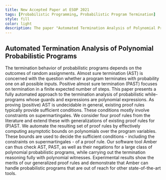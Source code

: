 ```yaml
---
title: New Accepted Paper at ESOP 2021 
tags: [Probabilistic Programming, Probabilistic Program Termination] 
style: fill
color: light
description: The paper "Automated Termination Analysis of Polynomial Probabilistic Programs", Marcel Moosbrugger, Ezio Bartocci, Joost-Pieter Katoen and Laura Kovács has been accepted to be presented at ESOP 2021: 30th European Symposium on Programming.  
---
```



## Automated Termination Analysis of Polynomial Probabilistic Programs

The termination behavior of probabilistic programs depends on the outcomes of random assignments. Almost sure termination (AST) is concerned with the question whether a program terminates with probability one on all possible inputs. Positive almost sure termination (PAST) focuses on termination in a finite expected number of steps. This paper presents a fully automated approach to the termination analysis of probabilistic while-programs whose guards and expressions are polynomial expressions. As proving (positive) AST is undecidable in general, existing proof rules typically provide sufficient conditions. These conditions mostly involve constraints on supermartingales. We consider four proof rules from the literature and extend these with generalizations of existing proof rules for (P)AST. We automate the resulting set of proof rules by effectively computing asymptotic bounds on polynomials over the program variables. These bounds are used to decide the sufficient conditions - including the constraints on supermartingales - of a proof rule. Our software tool Amber can thus check AST, PAST, as well as their negations for a large class of polynomial probabilistic programs, while carrying out the termination reasoning fully with polynomial witnesses. Experimental results show the merits of our generalized proof rules and demonstrate that Amber can handle probabilistic programs that are out of reach for other state-of-the-art tools. 

